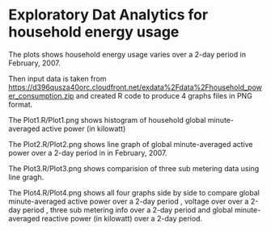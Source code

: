 # Exploratory Dat Analytics for household energy usage

The plots shows household energy usage varies over a 2-day period in February, 2007.

Then input data is taken from https://d396qusza40orc.cloudfront.net/exdata%2Fdata%2Fhousehold_power_consumption.zip and created R code to produce 4 graphs files in PNG format. 

The Plot1.R/Plot1.png shows histogram of household global minute-averaged active power (in kilowatt)

The Plot2.R/Plot2.png shows line graph of global minute-averaged active power over a 2-day period in in February, 2007.

The Plot3.R/Plot3.png shows comparision of  three sub metering data using line gragh. 

The Plot4.R/Plot4.png shows all four graphs side by side to compare  global minute-averaged active power over a 2-day period , voltage over  over a 2-day period , three sub metering info over a 2-day period and global minute-averaged reactive power (in kilowatt) over a 2-day period.